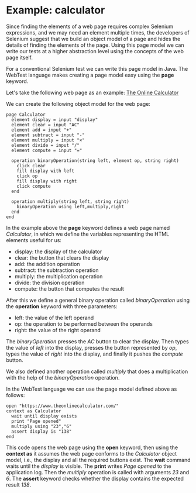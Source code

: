 # Example: calculator

Since finding the elements of a web page requires complex Selenium expressions, and we may need an element multiple times, the developers of Selenium suggest that we build an object model of a page and hides the details of finding the elements of the page. Using this page model we can write our tests at a higher abstraction level using the concepts of the web page itself.

For a conventional Selenium test we can write this page model in Java. The WebTest language makes creating a page model easy using the **page** keyword.

Let's take the following web page as an example: [The Online Calculator](https://www.theonlinecalculator.com/)

We can create the following object model for the web page:

```
page Calculator
  element display = input "display"
  element clear = input "AC"
  element add = input "+"
  element subtract = input "-"
  element multiply = input "×"
  element divide = input "/"
  element compute = input "="
  
  operation binaryOperation(string left, element op, string right)
    click clear
    fill display with left
    click op
    fill display with right
    click compute
  end
  
  operation multiply(string left, string right)
    binaryOperation using left,multiply,right
  end
end
```

In the example above the **page** keyword defines a web page named *Calculator*, in which we define the variables representing the HTML elements useful for us:

* display: the display of the calculator
* clear: the button that clears the display
* add: the addition operation
* subtract: the subtraction operation
* multiply: the multiplication operation
* divide: the division operation
* compute: the button that computes the result

After this we define a general binary operation called *binaryOperation* using the **operation** keyword with three parameters:

* left: the value of the left operand
* op: the operation to be performed between the operands
* right: the value of the right operand

The *binaryOperation* presses the *AC* button to clear the display. Then types the value of *left* into the display, presses the button represented by *op*, types the value of *right* into the display, and finally it pushes the *compute* button.

We also defined another operation called *multiply* that does a multiplication with the help of the *binaryOperation* operation.

In the WebTest language we can use the page model defined above as follows:

```
open "https://www.theonlinecalculator.com/"
context as Calculator
  wait until display exists
  print "Page opened"
  multiply using "23","6"
  assert display is "138"
end
```

This code opens the web page using the **open** keyword, then using the **context as** it assumes the web page conforms to the *Calculator* object model, i.e., the display and all the required buttons exist. The **wait** command waits until the *display* is visible. The **print** writes *Page opened* to the application log. Then the *multiply* operation is called with arguments *23* and *6*. The **assert** keyword checks whether the display contains the expected result *138*.
